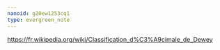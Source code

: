 ```yaml
---
nanoid: g20ew1253cq1
type: evergreen_note
---
```

https://fr.wikipedia.org/wiki/Classification_d%C3%A9cimale_de_Dewey
